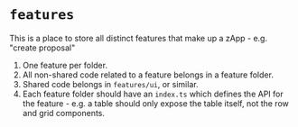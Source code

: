 # `features`

This is a place to store all distinct features that make up a zApp - e.g. "create proposal"

1. One feature per folder.
2. All non-shared code related to a feature belongs in a feature folder.
3. Shared code belongs in `features/ui`, or similar.
4. Each feature folder should have an `index.ts` which defines the API for the feature - e.g. a table should only expose the table itself, not the row and grid components.
